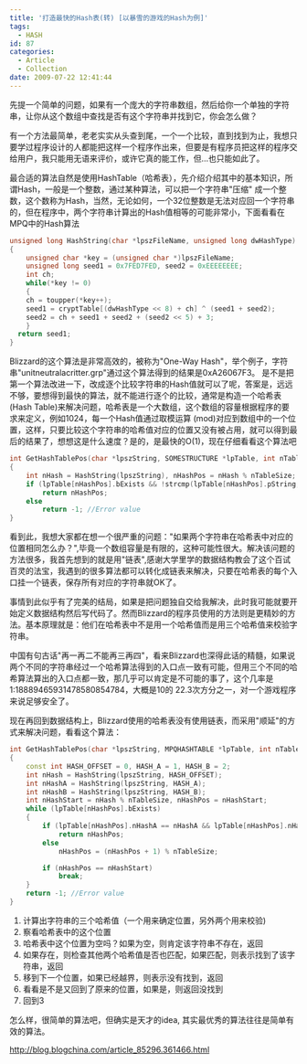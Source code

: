 ```yaml
---
title: '打造最快的Hash表(转) [以暴雪的游戏的Hash为例]'
tags:
  - HASH
id: 87
categories:
  - Article
  - Collection
date: 2009-07-22 12:41:44
---
```


先提一个简单的问题，如果有一个庞大的字符串数组，然后给你一个单独的字符串，让你从这个数组中查找是否有这个字符串并找到它，你会怎么做？

有一个方法最简单，老老实实从头查到尾，一个一个比较，直到找到为止，我想只要学过程序设计的人都能把这样一个程序作出来，但要是有程序员把这样的程序交给用户，我只能用无语来评价，或许它真的能工作，但…也只能如此了。

最合适的算法自然是使用HashTable（哈希表），先介绍介绍其中的基本知识，所谓Hash，一般是一个整数，通过某种算法，可以把一个字符串"压缩" 成一个整数，这个数称为Hash，当然，无论如何，一个32位整数是无法对应回一个字符串的，但在程序中，两个字符串计算出的Hash值相等的可能非常小，下面看看在MPQ中的Hash算法

```cpp
unsigned long HashString(char *lpszFileName, unsigned long dwHashType)
{
  	unsigned char *key = (unsigned char *)lpszFileName;
  	unsigned long seed1 = 0x7FED7FED, seed2 = 0xEEEEEEEE;
  	int ch;
    while(*key != 0)
    {
  	ch = toupper(*key++);
    seed1 = cryptTable[(dwHashType << 8) + ch] ^ (seed1 + seed2);
  	seed2 = ch + seed1 + seed2 + (seed2 << 5) + 3;
    }
  return seed1;
}
```

Blizzard的这个算法是非常高效的，被称为"One-Way Hash"，举个例子，字符串"unitneutralacritter.grp"通过这个算法得到的结果是0xA26067F3。
是不是把第一个算法改进一下，改成逐个比较字符串的Hash值就可以了呢，答案是，远远不够，要想得到最快的算法，就不能进行逐个的比较，通常是构造一个哈希表(Hash Table)来解决问题，哈希表是一个大数组，这个数组的容量根据程序的要求来定义，例如1024，每一个Hash值通过取模运算 (mod)对应到数组中的一个位置，这样，只要比较这个字符串的哈希值对应的位置又没有被占用，就可以得到最后的结果了，想想这是什么速度？是的，是最快的O(1)，现在仔细看看这个算法吧

```cpp
int GetHashTablePos(char *lpszString, SOMESTRUCTURE *lpTable, int nTableSize)
{
  	int nHash = HashString(lpszString), nHashPos = nHash % nTableSize;
    if (lpTable[nHashPos].bExists && !strcmp(lpTable[nHashPos].pString, lpszString))
  		return nHashPos;
  	else
  		return -1; //Error value
}
```

看到此，我想大家都在想一个很严重的问题："如果两个字符串在哈希表中对应的位置相同怎么办？",毕竟一个数组容量是有限的，这种可能性很大。解决该问题的方法很多，我首先想到的就是用"链表",感谢大学里学的数据结构教会了这个百试百灵的法宝，我遇到的很多算法都可以转化成链表来解决，只要在哈希表的每个入口挂一个链表，保存所有对应的字符串就OK了。

事情到此似乎有了完美的结局，如果是把问题独自交给我解决，此时我可能就要开始定义数据结构然后写代码了。然而Blizzard的程序员使用的方法则是更精妙的方法。基本原理就是：他们在哈希表中不是用一个哈希值而是用三个哈希值来校验字符串。

中国有句古话"再一再二不能再三再四"，看来Blizzard也深得此话的精髓，如果说两个不同的字符串经过一个哈希算法得到的入口点一致有可能，但用三个不同的哈希算法算出的入口点都一致，那几乎可以肯定是不可能的事了，这个几率是1:18889465931478580854784，大概是10的 22.3次方分之一，对一个游戏程序来说足够安全了。

现在再回到数据结构上，Blizzard使用的哈希表没有使用链表，而采用"顺延"的方式来解决问题，看看这个算法：

```cpp
int GetHashTablePos(char *lpszString, MPQHASHTABLE *lpTable, int nTableSize)
{
  	const int HASH_OFFSET = 0, HASH_A = 1, HASH_B = 2;
  	int nHash = HashString(lpszString, HASH_OFFSET);
  	int nHashA = HashString(lpszString, HASH_A);
  	int nHashB = HashString(lpszString, HASH_B);
  	int nHashStart = nHash % nTableSize, nHashPos = nHashStart;
    while (lpTable[nHashPos].bExists)
  	{
  		if (lpTable[nHashPos].nHashA == nHashA && lpTable[nHashPos].nHashB == nHashB)
  			return nHashPos;
  		else
  			nHashPos = (nHashPos + 1) % nTableSize;

  		if (nHashPos == nHashStart)
  			break;
  	}
    return -1; //Error value
}
```

1. 计算出字符串的三个哈希值（一个用来确定位置，另外两个用来校验)
2. 察看哈希表中的这个位置
3. 哈希表中这个位置为空吗？如果为空，则肯定该字符串不存在，返回
4. 如果存在，则检查其他两个哈希值是否也匹配，如果匹配，则表示找到了该字符串，返回
5. 移到下一个位置，如果已经越界，则表示没有找到，返回
6. 看看是不是又回到了原来的位置，如果是，则返回没找到
7. 回到3

怎么样，很简单的算法吧，但确实是天才的idea, 其实最优秀的算法往往是简单有效的算法。

http://blog.blogchina.com/article_85296.361466.html
